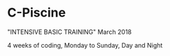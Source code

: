 # C-Piscine 
"INTENSIVE BASIC TRAINING"
March 2018

4 weeks of coding, Monday to Sunday, Day and Night
